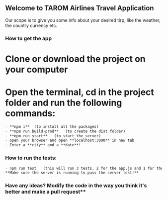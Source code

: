 ## Welcome to TAROM Airlines Travel Application

Our scope is to give you some info about your desired tirp, like the weather, the country currency etc.

### How to get the app

# Clone or download the project on your computer
# Open the terminal, cd in the project folder and run the following commands: 

```markdown
- **npm i**  (to install all the packages)
- **npm run build-prod**   (to create the dist folder)
- **npm run start**   (to start the server)
- open your browser and open **localhost:3000** in new tab
- Enter a **city** and a **date**!
```

### How to run the tests:

```markdown
- npm run test   (this will run 3 tests, 2 for the app.js and 1 for the server.js)
**Make sure the server is running to pass the server test!**
```

### Have any ideas? Modify the code in the way you think it's better and make a pull request**


